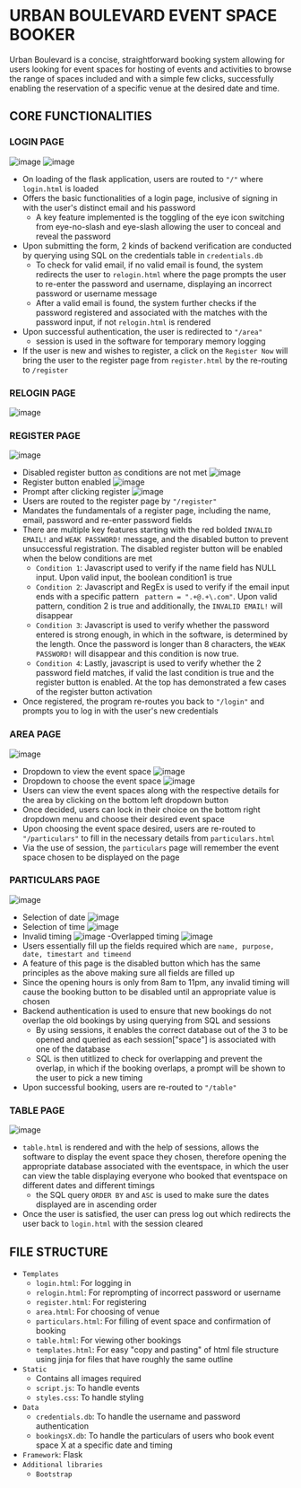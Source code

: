 # URBAN BOULEVARD EVENT SPACE BOOKER
Urban Boulevard is a concise, straightforward booking system allowing for users looking for event spaces for hosting of events and activities to browse the range of spaces included and with a simple few clicks, successfully enabling the reservation of a specific venue at the desired date and time.
## CORE FUNCTIONALITIES
### LOGIN PAGE
![image](https://github.com/wzngekj/EventSpaceBooker/assets/147592707/f2db5a7a-a0c5-491a-a9ae-ac3eb3e1ab7c)
![image](https://github.com/wzngekj/EventSpaceBooker/assets/147592707/532f6c95-5bb1-4a79-87b5-42bf664314dd)
- On loading of the flask application, users are routed to `"/"` where `login.html` is loaded
- Offers the basic functionalities of a login page, inclusive of signing in with the user's distinct email and his password
  * A key feature implemented is the toggling of the eye icon switching from eye-no-slash and eye-slash allowing the user to conceal and reveal the password
- Upon submitting the form, 2 kinds of backend verification are conducted by querying using SQL on the credentials table in `credentials.db`
  * To check for valid email, if no valid email is found, the system redirects the user to `relogin.html` where the page prompts the user to re-enter the password and username, displaying an incorrect password or username message
  * After a valid email is found, the system further checks if the password registered and associated with the matches with the password input, if not `relogin.html` is rendered
- Upon successful authentication, the user is redirected to `"/area"`
  * session is used in the software for temporary memory logging
- If the user is new and wishes to register, a click on the `Register Now` will bring the user to the register page from `register.html` by the re-routing to `/register`
### RELOGIN PAGE
![image](https://github.com/wzngekj/EventSpaceBooker/assets/147592707/56ae2f2e-bc9e-4a57-b8f0-b38bb34adc8f)
### REGISTER PAGE
![image](https://github.com/wzngekj/EventSpaceBooker/assets/147592707/9663236a-ccac-4cef-a3c8-592e6fd9e6cf)
- Disabled register button as conditions are not met
![image](https://github.com/wzngekj/EventSpaceBooker/assets/147592707/4a5103f1-651b-40b7-9de0-dd7e937ec7f0)
- Register button enabled
![image](https://github.com/wzngekj/EventSpaceBooker/assets/147592707/b0fc97b7-1857-4629-8970-30736aca261b)
- Prompt after clicking register
![image](https://github.com/wzngekj/EventSpaceBooker/assets/147592707/121d22e4-ba4c-48b6-b839-6cd75542734a)
- Users are routed to the register page by `"/register"`
- Mandates the fundamentals of a register page, including the name, email, password and re-enter password fields
- There are multiple key features starting with the red bolded `INVALID EMAIL!` and `WEAK PASSWORD!` message, and the disabled button to prevent unsuccessful registration. The disabled register button will be enabled when the below conditions are met
  * `Condition 1`: Javascript used to verify if the name field has NULL input. Upon valid input, the boolean condition1 is true
  * `Condition 2`: Javascript and RegEx is used to verify if the email input ends with a specific pattern ` pattern = ".+@.+\.com"`. Upon valid pattern, condition 2 is true and additionally, the `INVALID EMAIL!` will disappear
  * `Condition 3`: Javascript is used to verify whether the password entered is strong enough, in which in the software, is determined by the length. Once the password is longer than 8 characters, the `WEAK PASSWORD!` will disappear and this condition is now true.
  * `Condition 4`: Lastly, javascript is used to verify whether the 2 password field matches, if valid the last condition is true and the register button is enabled. At the top has demonstrated a few cases of the register button activation
- Once registered, the program re-routes you back to `"/login"` and prompts you to log in with the user's new credentials
### AREA PAGE
![image](https://github.com/wzngekj/EventSpaceBooker/assets/147592707/729f6c51-a204-41f5-a92e-59b9822d2a53)
- Dropdown to view the event space
![image](https://github.com/wzngekj/EventSpaceBooker/assets/147592707/c6930600-2f1f-4493-bf57-fdf9964977ba)
- Dropdown to choose the event space
![image](https://github.com/wzngekj/EventSpaceBooker/assets/147592707/d5229392-35ae-4e09-8d6b-83f4c2f42240)
- Users can view the event spaces along with the respective details for the area by clicking on the bottom left dropdown button
- Once decided, users can lock in their choice on the bottom right dropdown menu and choose their desired event space
- Upon choosing the event space desired, users are re-routed to `"/particulars"` to fill in the necessary details from `particulars.html`
- Via the use of session, the `particulars` page will remember the event space chosen to be displayed on the page
### PARTICULARS PAGE
![image](https://github.com/wzngekj/EventSpaceBooker/assets/147592707/d102b7b2-bec3-430e-9c40-33cf4d1a19f0)
- Selection of date
![image](https://github.com/wzngekj/EventSpaceBooker/assets/147592707/55d0a1f6-640a-4c83-888e-bde7ae187c95)
- Selection of time
![image](https://github.com/wzngekj/EventSpaceBooker/assets/147592707/62f23dcf-3836-496a-a7f8-8b5f64139748)
- Invalid timing
![image](https://github.com/wzngekj/EventSpaceBooker/assets/147592707/3153deac-ac20-4713-9ec8-0acff45bc2b7)
-Overlapped timing
![image](https://github.com/wzngekj/EventSpaceBooker/assets/147592707/01a23fe1-c5f7-4c29-ad89-abb2e20f9034)
- Users essentially fill up the fields required which are `name, purpose, date, timestart and timeend`
- A feature of this page is the disabled button which has the same principles as the above making sure all fields are filled up
- Since the opening hours is only from 8am to 11pm, any invalid timing will cause the booking button to be disabled until an appropriate value is chosen
- Backend authentication is used to ensure that new bookings do not overlap the old bookings by using querying from SQL and sessions
  * By using sessions, it enables the correct database out of the 3 to be opened and queried as each session["space"] is associated with one of the database
  * SQL is then utitlized to check for overlapping and prevent the overlap, in which if the booking overlaps, a prompt will be shown to the user to pick a new timing
- Upon successful booking, users are re-routed to `"/table"`
### TABLE PAGE
![image](https://github.com/wzngekj/EventSpaceBooker/assets/147592707/38c4771d-de08-48f9-9594-d9d97eb36a17)
- `table.html` is rendered and with the help of sessions, allows the software to display the event space they chosen, therefore opening the appropriate database associated with the eventspace, in which the user can view the table displaying everyone who booked that eventspace on different dates and different timings
  * the SQL query `ORDER BY` and `ASC` is used to make sure the dates displayed are in ascending order
- Once the user is satisfied, the user can press log out which redirects the user back to `login.html` with the session cleared
## FILE STRUCTURE
- `Templates`
  * `login.html`: For logging in
  * `relogin.html`: For reprompting of incorrect password or username
  * `register.html`: For registering
  * `area.html`: For choosing of venue
  * `particulars.html`: For filling of event space and confirmation of booking
  * `table.html`: For viewing other bookings
  * `templates.html`: For easy "copy and pasting" of html file structure using jinja for files that have roughly the same outline
- `Static`
  * Contains all images required
  * `script.js`: To handle events
  * `styles.css`: To handle styling
- `Data`
  * `credentials.db`: To handle the username and password authentication
  * `bookingsX.db`: To handle the particulars of users who book event space X at a specific date and timing
- `Framework`: Flask
- `Additional libraries`
  * `Bootstrap`








